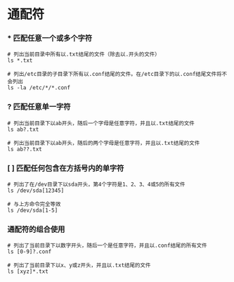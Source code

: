# 通配符

### \* 匹配任意一个或多个字符

```shell
# 列出当前目录中所有以.txt结尾的文件（除去以.开头的文件）
ls *.txt
```

```shell
# 列出/etc目录的子目录下所有以.conf结尾的文件。在/etc目录下的以.conf结尾文件将不会列出
ls -la /etc/*/*.conf
```



### ? 匹配任意单一字符

```shell
# 列出当前目录下以ab开头，随后一个字母是任意字符，并且以.txt结尾的文件
ls ab?.txt
```

```shell
# 列出当前目录下以ab开头，随后的两个字母是任意字符，并且以.txt结尾的文件
ls ab??.txt
```



### \[ ] 匹配任何包含在方括号内的单字符

```shell
# 列出了在/dev目录下以sda开头，第4个字符是1、2、3、4或5的所有文件
ls /dev/sda[12345]

# 与上方命令完全等效
ls /dev/sda[1-5]
```



### 通配符的组合使用

```shell
# 列出了当前目录下以数字开头，随后一个是任意字符，并且以.conf结尾的所有文件
ls [0-9]?.conf
```

```shell
# 列出了当前目录下以x、y或z开头，并且以.txt结尾的文件
ls [xyz]*.txt
```
